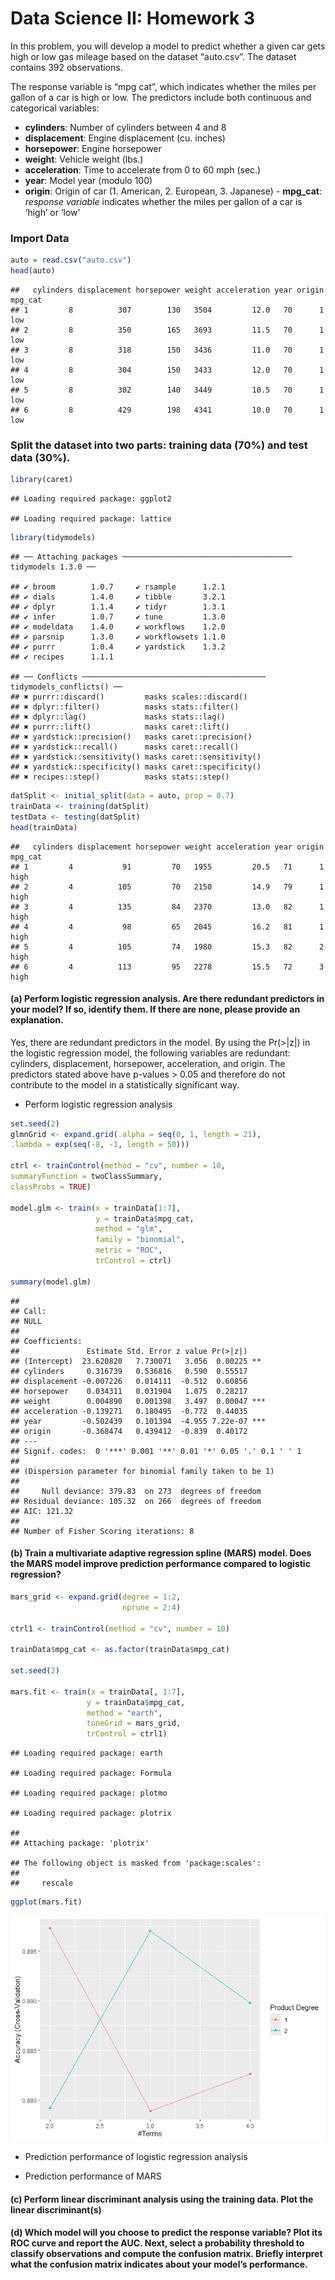 Data Science II: Homework 3
================

In this problem, you will develop a model to predict whether a given car
gets high or low gas mileage based on the dataset “auto.csv”. The
dataset contains 392 observations.

The response variable is “mpg cat”, which indicates whether the miles
per gallon of a car is high or low. The predictors include both
continuous and categorical variables:  
- **cylinders**: Number of cylinders between 4 and 8  
- **displacement**: Engine displacement (cu. inches)  
- **horsepower**: Engine horsepower  
- **weight**: Vehicle weight (lbs.)  
- **acceleration**: Time to accelerate from 0 to 60 mph (sec.)  
- **year**: Model year (modulo 100)  
- **origin**: Origin of car (1. American, 2. European, 3. Japanese) -
**mpg_cat**: *response variable* indicates whether the miles per gallon
of a car is ‘high’ or ‘low’

### Import Data

``` r
auto = read.csv("auto.csv")
head(auto)
```

    ##   cylinders displacement horsepower weight acceleration year origin mpg_cat
    ## 1         8          307        130   3504         12.0   70      1     low
    ## 2         8          350        165   3693         11.5   70      1     low
    ## 3         8          318        150   3436         11.0   70      1     low
    ## 4         8          304        150   3433         12.0   70      1     low
    ## 5         8          302        140   3449         10.5   70      1     low
    ## 6         8          429        198   4341         10.0   70      1     low

### Split the dataset into two parts: training data (70%) and test data (30%).

``` r
library(caret)
```

    ## Loading required package: ggplot2

    ## Loading required package: lattice

``` r
library(tidymodels)
```

    ## ── Attaching packages ────────────────────────────────────── tidymodels 1.3.0 ──

    ## ✔ broom        1.0.7     ✔ rsample      1.2.1
    ## ✔ dials        1.4.0     ✔ tibble       3.2.1
    ## ✔ dplyr        1.1.4     ✔ tidyr        1.3.1
    ## ✔ infer        1.0.7     ✔ tune         1.3.0
    ## ✔ modeldata    1.4.0     ✔ workflows    1.2.0
    ## ✔ parsnip      1.3.0     ✔ workflowsets 1.1.0
    ## ✔ purrr        1.0.4     ✔ yardstick    1.3.2
    ## ✔ recipes      1.1.1

    ## ── Conflicts ───────────────────────────────────────── tidymodels_conflicts() ──
    ## ✖ purrr::discard()         masks scales::discard()
    ## ✖ dplyr::filter()          masks stats::filter()
    ## ✖ dplyr::lag()             masks stats::lag()
    ## ✖ purrr::lift()            masks caret::lift()
    ## ✖ yardstick::precision()   masks caret::precision()
    ## ✖ yardstick::recall()      masks caret::recall()
    ## ✖ yardstick::sensitivity() masks caret::sensitivity()
    ## ✖ yardstick::specificity() masks caret::specificity()
    ## ✖ recipes::step()          masks stats::step()

``` r
datSplit <- initial_split(data = auto, prop = 0.7)
trainData <- training(datSplit)
testData <- testing(datSplit)
head(trainData)
```

    ##   cylinders displacement horsepower weight acceleration year origin mpg_cat
    ## 1         4           91         70   1955         20.5   71      1    high
    ## 2         4          105         70   2150         14.9   79      1    high
    ## 3         4          135         84   2370         13.0   82      1    high
    ## 4         4           98         65   2045         16.2   81      1    high
    ## 5         4          105         74   1980         15.3   82      2    high
    ## 6         4          113         95   2278         15.5   72      3    high

#### (a) Perform logistic regression analysis. Are there redundant predictors in your model? If so, identify them. If there are none, please provide an explanation.

Yes, there are redundant predictors in the model. By using the
Pr(\>\|z\|) in the logistic regression model, the following variables
are redundant: cylinders, displacement, horsepower, acceleration, and
origin. The predictors stated above have p-values \> 0.05 and therefore
do not contribute to the model in a statistically significant way.

- Perform logistic regression analysis

``` r
set.seed(2)
glmnGrid <- expand.grid(.alpha = seq(0, 1, length = 21),
.lambda = exp(seq(-8, -1, length = 50)))

ctrl <- trainControl(method = "cv", number = 10,
summaryFunction = twoClassSummary,
classProbs = TRUE)

model.glm <- train(x = trainData[1:7], 
                   y = trainData$mpg_cat, 
                   method = "glm",   
                   family = "binomial",  
                   metric = "ROC", 
                   trControl = ctrl)

summary(model.glm)  
```

    ## 
    ## Call:
    ## NULL
    ## 
    ## Coefficients:
    ##               Estimate Std. Error z value Pr(>|z|)    
    ## (Intercept)  23.620820   7.730071   3.056  0.00225 ** 
    ## cylinders     0.316739   0.536816   0.590  0.55517    
    ## displacement -0.007226   0.014111  -0.512  0.60856    
    ## horsepower    0.034311   0.031904   1.075  0.28217    
    ## weight        0.004890   0.001398   3.497  0.00047 ***
    ## acceleration -0.139271   0.180495  -0.772  0.44035    
    ## year         -0.502439   0.101394  -4.955 7.22e-07 ***
    ## origin       -0.368474   0.439412  -0.839  0.40172    
    ## ---
    ## Signif. codes:  0 '***' 0.001 '**' 0.01 '*' 0.05 '.' 0.1 ' ' 1
    ## 
    ## (Dispersion parameter for binomial family taken to be 1)
    ## 
    ##     Null deviance: 379.83  on 273  degrees of freedom
    ## Residual deviance: 105.32  on 266  degrees of freedom
    ## AIC: 121.32
    ## 
    ## Number of Fisher Scoring iterations: 8

#### (b) Train a multivariate adaptive regression spline (MARS) model. Does the MARS model improve prediction performance compared to logistic regression?

``` r
mars_grid <- expand.grid(degree = 1:2,
                         nprune = 2:4)

ctrl1 <- trainControl(method = "cv", number = 10)

trainData$mpg_cat <- as.factor(trainData$mpg_cat)

set.seed(2)

mars.fit <- train(x = trainData[, 1:7],  
                 y = trainData$mpg_cat,   
                 method = "earth",         
                 tuneGrid = mars_grid,     
                 trControl = ctrl1)        
```

    ## Loading required package: earth

    ## Loading required package: Formula

    ## Loading required package: plotmo

    ## Loading required package: plotrix

    ## 
    ## Attaching package: 'plotrix'

    ## The following object is masked from 'package:scales':
    ## 
    ##     rescale

``` r
ggplot(mars.fit)
```

![](HW3_JRM2319_files/figure-gfm/unnamed-chunk-4-1.png)<!-- -->

- Prediction performance of logistic regression analysis

- Prediction performance of MARS

#### (c) Perform linear discriminant analysis using the **training** data. Plot the linear discriminant(s)

#### (d) Which model will you choose to predict the response variable? Plot its ROC curve and report the AUC. Next, select a probability threshold to classify observations and compute the confusion matrix. Briefly interpret what the confusion matrix indicates about your model’s performance.
